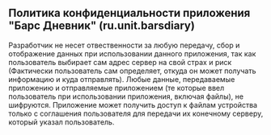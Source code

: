 ## Политика конфиденциальности приложения "Барс Дневник" (ru.unit.barsdiary)
Разработчик не несет отвественности за любую передачу, сбор и отображение данных при использовании данного приложения, так как пользователь выбирает сам адрес сервер на свой страх и риск (Фактически пользователь сам определяет, откуда он может получать информацию и куда отправлять). Любые данные, передаваемые приложению и отправляемые приложением (те которые ввел пользователь при использовании приложения, включая файлы), не шифруются. Приложение может получить доступ к файлам устройства только с соглашения пользователя для передачи их конечному серверу, который указал пользователь.
